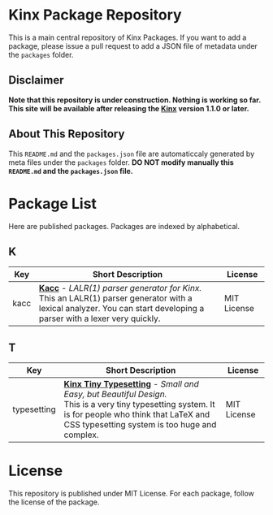 # Kinx Package Repository

This is a main central repository of Kinx Packages. If you want to add a package, please issue a pull request to add a JSON file of metadata under the `packages` folder.
## Disclaimer

**Note that this repository is under construction. Nothing is working so far. This site will be available after releasing the [Kinx](https://github.com/Kray-G/kinx/) version 1.1.0 or later.**
## About This Repository

This `README.md` and the `packages.json` file are automaticcaly generated by meta files under the `packages` folder.
**DO NOT modify manually this `README.md` and the `packages.json` file.**

# Package List

Here are published packages. Packages are indexed by alphabetical.

## K

|Key|Short Description|License|
|---|---|---|
|kacc|**[Kacc](https://github.com/Kray-G/kacc)** - *LALR(1) parser generator for Kinx.*<br/>This an LALR(1) parser generator with a lexical analyzer. You can start developing a parser with a lexer very quickly.|MIT License

## T

|Key|Short Description|License|
|---|---|---|
|typesetting|**[Kinx Tiny Typesetting](https://github.com/Kray-G/kinx-tiny-typesetting)** - *Small and Easy, but Beautiful Design.*<br/>This is a very tiny typesetting system. It is for people who think that LaTeX and CSS typesetting system is too huge and complex.|MIT License
# License

This repository is published under MIT License. For each package, follow the license of the package.
